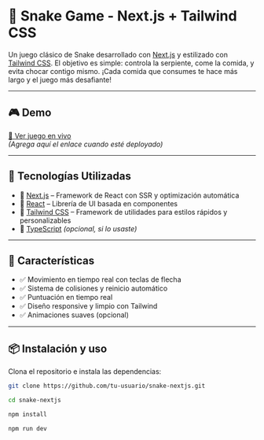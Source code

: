 # 🐍 Snake Game - Next.js + Tailwind CSS

Un juego clásico de Snake desarrollado con [Next.js](https://nextjs.org/) y estilizado con [Tailwind CSS](https://tailwindcss.com/). El objetivo es simple: controla la serpiente, come la comida, y evita chocar contigo mismo. ¡Cada comida que consumes te hace más largo y el juego más desafiante!

---

## 🎮 Demo

[🚀 Ver juego en vivo](https://tudominio.com)  
*(Agrega aquí el enlace cuando esté deployado)*

---

## 🧰 Tecnologías Utilizadas

- 🔹 [Next.js](https://nextjs.org/) – Framework de React con SSR y optimización automática
- 🔹 [React](https://react.dev/) – Librería de UI basada en componentes
- 🔹 [Tailwind CSS](https://tailwindcss.com/) – Framework de utilidades para estilos rápidos y personalizables
- 🔹 [TypeScript](https://www.typescriptlang.org/) *(opcional, si lo usaste)*

---

## 🚀 Características

- ✅ Movimiento en tiempo real con teclas de flecha
- ✅ Sistema de colisiones y reinicio automático
- ✅ Puntuación en tiempo real
- ✅ Diseño responsive y limpio con Tailwind
- ✅ Animaciones suaves (opcional)

---

## 📦 Instalación y uso

Clona el repositorio e instala las dependencias:

```bash
git clone https://github.com/tu-usuario/snake-nextjs.git
```
```bash
cd snake-nextjs
```
```bash
npm install
```
```bash
npm run dev
```
